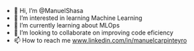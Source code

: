 - 👋 Hi, I’m @ManuelShasa
- 👀 I’m interested in learning Machine Learning
- 🌱 I’m currently learning about MLOps
- 💞️ I’m looking to collaborate on improving code eficiency
- 📫 How to reach me www.linkedin.com/in/manuelcarpinteyro

<!---
ManuelShasa/ManuelShasa is a ✨ special ✨ repository because its `README.md` (this file) appears on your GitHub profile.
You can click the Preview link to take a look at your changes.
--->
